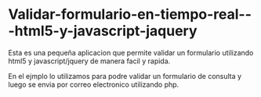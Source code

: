 Validar-formulario-en-tiempo-real---html5-y-javascript-jaquery
==============================================================
Esta es una pequeña aplicacion que permite validar un formulario utilizando html5 y javascript/jquery de manera facil y rapida.

En el ejmplo lo utilizamos para podre validar un formulario de consulta y luego se envia por correo electronico utilizando
php.
